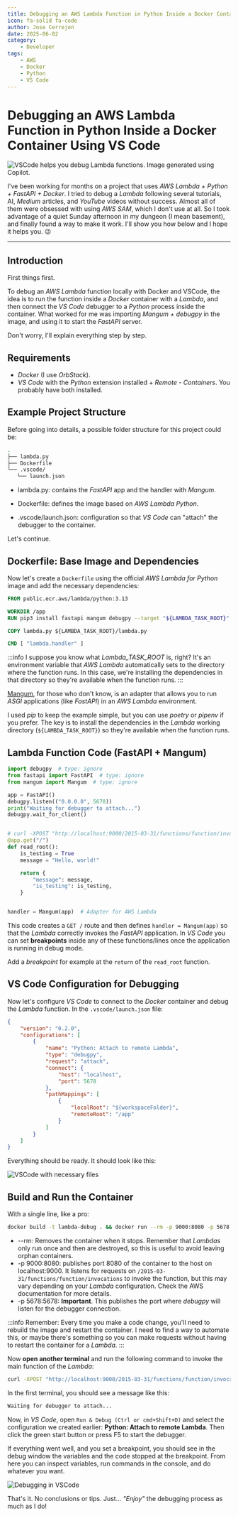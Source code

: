 ```yaml
---
title: Debugging an AWS Lambda Function in Python Inside a Docker Container Using VS Code
icon: fa-solid fa-code
author: Jose Cerrejon
date: 2025-06-02
category:
    - Developer
tags:
    - AWS
    - Docker
    - Python
    - VS Code
---
```


# Debugging an AWS Lambda Function in Python Inside a Docker Container Using VS Code

![VSCode helps you debug Lambda functions. Image generated using Copilot.](/images/2025/06/debug_lambda_vscode_en.png "VSCode helps you debug Lambda functions. Image generated using Copilot.")

I've been working for months on a project that uses _AWS Lambda + Python + FastAPI + Docker_. I tried to debug a _Lambda_ following several tutorials, AI, _Medium_ articles, and _YouTube_ videos without success. Almost all of them were obsessed with using _AWS SAM_, which I don't use at all. So I took advantage of a quiet Sunday afternoon in my dungeon (I mean basement), and finally found a way to make it work. I'll show you how below and I hope it helps you. 😉

---

## Introduction

First things first.

To debug an _AWS Lambda_ function locally with Docker and VSCode, the idea is to run the function inside a _Docker_ container with a _Lambda_, and then connect the _VS Code_ debugger to a _Python_ process inside the container. What worked for me was importing _Mangum + debugpy_ in the image, and using it to start the _FastAPI_ server.

Don't worry, I'll explain everything step by step.

## Requirements

-   _Docker_ (I use _OrbStack_).
-   _VS Code_ with the _Python_ extension installed + _Remote - Containers_. You probably have both installed.

## Example Project Structure

Before going into details, a possible folder structure for this project could be:

```bash
.
├── lambda.py
├── Dockerfile
└── .vscode/
   └── launch.json
```

-   lambda.py: contains the _FastAPI_ app and the handler with _Mangum_.

-   Dockerfile: defines the image based on _AWS Lambda Python_.

-   .vscode/launch.json: configuration so that _VS Code_ can "attach" the debugger to the container.

Let's continue.

## Dockerfile: Base Image and Dependencies

Now let's create a `Dockerfile` using the official _AWS Lambda for Python_ image and add the necessary dependencies:

```dockerfile
FROM public.ecr.aws/lambda/python:3.13

WORKDIR /app
RUN pip3 install fastapi mangum debugpy --target "${LAMBDA_TASK_ROOT}"

COPY lambda.py ${LAMBDA_TASK_ROOT}/lambda.py

CMD [ "lambda.handler" ]
```

:::info
I suppose you know what _Lambda_TASK_ROOT_ is, right? It's an environment variable that _AWS Lambda_ automatically sets to the directory where the function runs. In this case, we're installing the dependencies in that directory so they're available when the function runs.
:::

[Mangum](https://github.com/Kludex/mangum), for those who don't know, is an adapter that allows you to run _ASGI_ applications (like _FastAPI_) in an _AWS Lambda_ environment.

I used _pip_ to keep the example simple, but you can use _poetry_ or _pipenv_ if you prefer. The key is to install the dependencies in the _Lambda_ working directory (`${LAMBDA_TASK_ROOT}`) so they're available when the function runs.

## Lambda Function Code (FastAPI + Mangum)

```python
import debugpy  # type: ignore
from fastapi import FastAPI  # type: ignore
from mangum import Mangum  # type: ignore

app = FastAPI()
debugpy.listen(("0.0.0.0", 5678))
print("Waiting for debugger to attach...")
debugpy.wait_for_client()


# curl -XPOST "http://localhost:9000/2015-03-31/functions/function/invocations" -d '{"resource": "/", "path": "/", "httpMethod": "GET", "requestContext": {}, "multiValueQueryStringParameters": null}'
@app.get("/")
def read_root():
    is_testing = True
    message = "Hello, world!"

    return {
        "message": message,
        "is_testing": is_testing,
    }


handler = Mangum(app)  # Adapter for AWS Lambda
```

This code creates a `GET /` route and then defines `handler = Mangum(app)` so that the _Lambda_ correctly invokes the _FastAPI_ application. In _VS Code_ you can set **breakpoints** inside any of these functions/lines once the application is running in debug mode.

Add a _breakpoint_ for example at the `return` of the `read_root` function.

## VS Code Configuration for Debugging

Now let's configure _VS Code_ to connect to the _Docker_ container and debug the _Lambda_ function. In the `.vscode/launch.json` file:

```json
{
    "version": "0.2.0",
    "configurations": [
        {
            "name": "Python: Attach to remote Lambda",
            "type": "debugpy",
            "request": "attach",
            "connect": {
                "host": "localhost",
                "port": 5678
            },
            "pathMappings": [
                {
                    "localRoot": "${workspaceFolder}",
                    "remoteRoot": "/app"
                }
            ]
        }
    ]
}
```

Everything should be ready. It should look like this:

![VSCode with necessary files](/images/2025/06/vscode_debugpy_docker_lambda_01.png "VSCode with necessary files")

## Build and Run the Container

With a single line, like a pro:

```bash
docker build -t lambda-debug . && docker run --rm -p 9000:8080 -p 5678:5678 --name lambda-debug-container lambda-debug
```

-   --rm: Removes the container when it stops. Remember that _Lambdas_ only run once and then are destroyed, so this is useful to avoid leaving orphan containers.
-   -p 9000:8080: publishes port 8080 of the container to the host on localhost:9000. It listens for requests on `/2015-03-31/functions/function/invocations` to invoke the function, but this may vary depending on your _Lambda_ configuration. Check the AWS documentation for more details.
-   -p 5678:5678: **Important**. This publishes the port where _debugpy_ will listen for the debugger connection.

:::info
Remember: Every time you make a code change, you'll need to rebuild the image and restart the container. I need to find a way to automate this, or maybe there's something so you can make requests without having to restart the container for a _Lambda_.
:::

Now **open another terminal** and run the following command to invoke the main function of the _Lambda_:

```bash
curl -XPOST "http://localhost:9000/2015-03-31/functions/function/invocations" -d '{"resource": "/", "path": "/", "httpMethod": "GET", "requestContext": {}, "multiValueQueryStringParameters": null}'
```

In the first terminal, you should see a message like this:

```bash
Waiting for debugger to attach...
```

Now, in _VS Code_, open `Run & Debug (Ctrl or cmd+Shift+D)` and select the configuration we created earlier: **Python: Attach to remote Lambda**. Then click the green start button or press F5 to start the debugger.

If everything went well, and you set a breakpoint, you should see in the debug window the variables and the code stopped at the breakpoint. From here you can inspect variables, run commands in the console, and do whatever you want.

![Debugging in VSCode](/images/2025/06/vscode_debugpy_docker_lambda_02.png "Debugging in VSCode")

That's it. No conclusions or tips. Just... _"Enjoy"_ the debugging process as much as I do!
